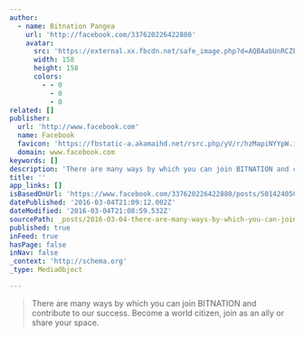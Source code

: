 ```yaml
---
author:
  - name: Bitnation Pangea
    url: 'http://facebook.com/337620226422880'
    avatar:
      src: 'https://external.xx.fbcdn.net/safe_image.php?d=AQBAabUnRCZPNLmG&w=158&h=158&url=https%3A%2F%2Fbitnation.co%2Fwp-content%2Fuploads%2F2016%2F02%2Fvector-ambassador-network2-1.png'
      width: 158
      height: 158
      colors:
        - - 0
          - 0
          - 0
related: []
publisher:
  url: 'http://www.facebook.com'
  name: Facebook
  favicon: 'https://fbstatic-a.akamaihd.net/rsrc.php/yV/r/hzMapiNYYpW.ico'
  domain: www.facebook.com
keywords: []
description: 'There are many ways by which you can join BITNATION and contribute to our success. Become a world citizen, join as an ally or share your space.'
title: ''
app_links: []
isBasedOnUrl: 'https://www.facebook.com/337620226422880/posts/501424050042496'
datePublished: '2016-03-04T21:09:12.002Z'
dateModified: '2016-03-04T21:08:59.532Z'
sourcePath: _posts/2016-03-04-there-are-many-ways-by-which-you-can-join-bitnation-and-cont.md
published: true
inFeed: true
hasPage: false
inNav: false
_context: 'http://schema.org'
_type: MediaObject

---
```

> There are many ways by which you can join BITNATION and contribute to our success&period; Become a world citizen&comma; join as an ally or share your space&period;